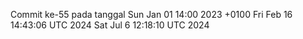 Commit ke-55 pada tanggal Sun Jan 01 14:00 2023 +0100
Fri Feb 16 14:43:06 UTC 2024
Sat Jul  6 12:18:10 UTC 2024
